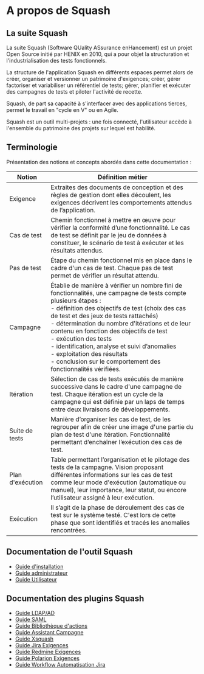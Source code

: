 # A propos de Squash

## La suite Squash

La suite Squash (Software QUality ASsurance enHancement) est un projet Open Source initié par HENIX en 2010, qui a pour objet la structuration et l'industrialisation des tests fonctionnels.

La structure de l'application Squash en différents espaces permet alors de créer, organiser et versionner un patrimoine d'exigences; créer, gérer factoriser et variabiliser un référentiel de tests; gérer, planifier et exécuter des campagnes de tests et piloter l'activité de recette.

Squash, de part sa capacité à s'interfacer avec des applications tierces, permet le travail en "cycle en V" ou en Agile.

Squash est un outil multi-projets : une fois connecté, l'utilisateur accède à l'ensemble du patrimoine des projets sur lequel est habilité.

## Terminologie

Présentation des notions et concepts abordés dans cette documentation :

|Notion|Définition métier
|--|--|
|Exigence|Extraites des documents de conception et des règles de gestion dont elles découlent, les exigences décrivent les comportements attendus de l’application.
|Cas de test|Chemin fonctionnel à mettre en œuvre pour vérifier la conformité d’une fonctionnalité. Le cas de test se définit par le jeu de données à constituer, le scénario de test à exécuter et les résultats attendus.
|Pas de test|Étape du chemin fonctionnel mis en place dans le cadre d'un cas de test. Chaque pas de test permet de vérifier un résultat attendu.
|Campagne|Établie de manière à vérifier un nombre fini de fonctionnalités, une campagne de tests compte plusieurs étapes : <br/>- définition des objectifs de test (choix des cas de test et des jeux de tests rattachés)<br/>- détermination du nombre d'itérations et de leur contenu en fonction des objectifs de test <br/>- exécution des tests<br/>- identification, analyse et suivi d’anomalies <br/>- exploitation des résultats <br/>- conclusion sur le comportement des fonctionnalités vérifiées.
|Itération|Sélection de cas de tests exécutés de manière successive dans le cadre d'une campagne de test. Chaque itération est un cycle de la campagne qui est définie par un laps de temps entre deux livraisons de développements.
|Suite de tests |Manière d’organiser les cas de test, de les regrouper afin de créer une image d'une partie du plan de test d'une itération. Fonctionnalité permettant d’enchaîner l’exécution des cas de test.
|Plan d'exécution |Table permettant l’organisation et le pilotage des tests de la campagne. Vision proposant différentes informations sur les cas de test comme leur mode d'exécution (automatique ou manuel), leur importance, leur statut, ou encore l’utilisateur assigné à leur exécution.
|Exécution|Il s’agit de la phase de déroulement des cas de test sur le système testé. C'est lors de cette phase que sont identifiés et tracés les anomalies rencontrées.

## Documentation de l'outil Squash

- [Guide d'installation](install-guide/index.md)
- [Guide administrateur](admin-guide/presentation-generale/presentation-administration-squash.md)
- [Guide Utilisateur](user-guide/presentation-generale/espaces-squash.md)

## Documentation des plugins Squash

- [Guide LDAP/AD](plugin-guides/ad-ldap-guide/index.md)
- [Guide SAML](plugin-guides/saml-guide/index.md)
- [Guide Bibliothèque d'actions](plugin-guides/action-word-guide/index.md)
- [Guide Assistant Campagne](plugin-guides/campaign-wizard-guide/index.md)
- [Guide Xsquash](plugin-guides/xsquash-guide/index.md)
- [Guide Jira Exigences](plugin-guides/jira-req-guide/index.md)
- [Guide Redmine Exigences](plugin-guides/redmine-req-guide/index.md)
- [Guide Polarion Exigences](plugin-guides/polarion-guide/index.md)
- [Guide Workflow Automatisation Jira](plugin-guides/waj-guide/index.md)

